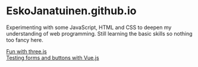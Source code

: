 # EskoJanatuinen.github.io

Experimenting with some JavaScript, HTML and CSS to deepen my understanding of web programming. 
Still learning the basic skills so nothing too fancy here.

<a href="https://eskojanatuinen.github.io/">Fun with three.js</a>
<br>
<a href="https://eskojanatuinen.github.io/vue/index.html">Testing forms and buttons with Vue.js</a>
